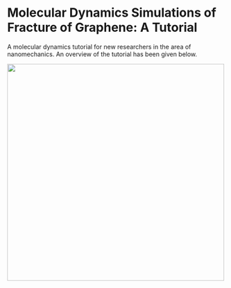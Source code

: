 # Molecular Dynamics Simulations of Fracture of Graphene: A Tutorial
A molecular dynamics tutorial for new researchers in the area of nanomechanics. An overview of the tutorial has been given below.

 <img src="overview.gif" width="500">
